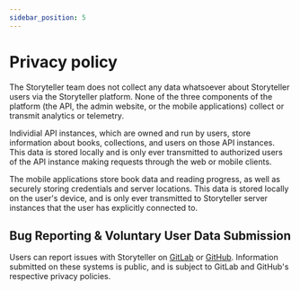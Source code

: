 ```yaml
---
sidebar_position: 5
---
```


# Privacy policy

The Storyteller team does not collect any data whatsoever about Storyteller
users via the Storyteller platform. None of the three components of the platform
(the API, the admin website, or the mobile applications) collect or transmit
analytics or telemetry.

Individial API instances, which are owned and run by users, store information
about books, collections, and users on those API instances. This data is stored
locally and is only ever transmitted to authorized users of the API instance
making requests through the web or mobile clients.

The mobile applications store book data and reading progress, as well as
securely storing credentials and server locations. This data is stored locally
on the user's device, and is only ever transmitted to Storyteller server
instances that the user has explicitly connected to.

## Bug Reporting & Voluntary User Data Submission

Users can report issues with Storyteller on
[GitLab](https://gitlab.com/smoores/storyteller/-/issues) or
[GitHub](https://github.com/smoores-dev/storyteller/issues). Information
submitted on these systems is public, and is subject to GitLab and GitHub's
respective privacy policies.

